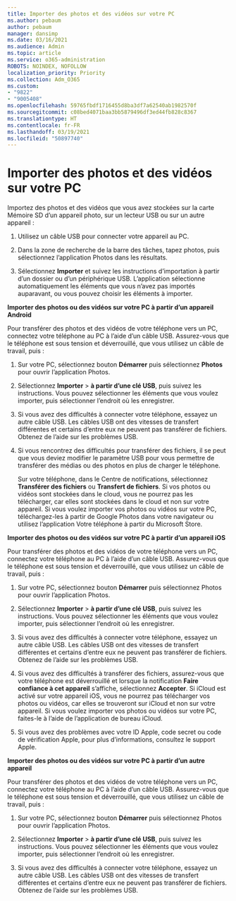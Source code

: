 ```yaml
---
title: Importer des photos et des vidéos sur votre PC
ms.author: pebaum
author: pebaum
manager: dansimp
ms.date: 03/16/2021
ms.audience: Admin
ms.topic: article
ms.service: o365-administration
ROBOTS: NOINDEX, NOFOLLOW
localization_priority: Priority
ms.collection: Adm_O365
ms.custom:
- "9822"
- "9005408"
ms.openlocfilehash: 59765fbdf1716455d8ba3df7a62540ab1982570f
ms.sourcegitcommit: c08bed4071baa3bb5879496df3ed44fb828c8367
ms.translationtype: HT
ms.contentlocale: fr-FR
ms.lasthandoff: 03/19/2021
ms.locfileid: "50897740"
---
```

# <a name="import-photos-and-videos-to-your-pc"></a>Importer des photos et des vidéos sur votre PC

Importez des photos et des vidéos que vous avez stockées sur la carte Mémoire SD d’un appareil photo, sur un lecteur USB ou sur un autre appareil :

1. Utilisez un câble USB pour connecter votre appareil au PC.

1. Dans la zone de recherche de la barre des tâches, tapez photos, puis sélectionnez l’application Photos dans les résultats.

1. Sélectionnez **Importer** et suivez les instructions d’importation à partir d’un dossier ou d’un périphérique USB. L’application sélectionne automatiquement les éléments que vous n’avez pas importés auparavant, ou vous pouvez choisir les éléments à importer.

**Importer des photos ou des vidéos sur votre PC à partir d’un appareil Android**

Pour transférer des photos et des vidéos de votre téléphone vers un PC, connectez votre téléphone au PC à l’aide d’un câble USB. Assurez-vous que le téléphone est sous tension et déverrouillé, que vous utilisez un câble de travail, puis :

1. Sur votre PC, sélectionnez bouton **Démarrer** puis sélectionnez **Photos** pour ouvrir l’application Photos.

1. Sélectionnez **Importer** > **à partir d’une clé USB**, puis suivez les instructions. Vous pouvez sélectionner les éléments que vous voulez importer, puis sélectionner l’endroit où les enregistrer.

1. Si vous avez des difficultés à connecter votre téléphone, essayez un autre câble USB. Les câbles USB ont des vitesses de transfert différentes et certains d’entre eux ne peuvent pas transférer de fichiers. Obtenez de l’aide sur les problèmes USB.

1. Si vous rencontrez des difficultés pour transférer des fichiers, il se peut que vous deviez modifier le paramètre USB pour vous permettre de transférer des médias ou des photos en plus de charger le téléphone. 

    Sur votre téléphone, dans le Centre de notifications, sélectionnez **Transférer des fichiers** ou **Transfert de fichiers**. Si vos photos ou vidéos sont stockées dans le cloud, vous ne pourrez pas les télécharger, car elles sont stockées dans le cloud et non sur votre appareil. Si vous voulez importer vos photos ou vidéos sur votre PC, téléchargez-les à partir de Google Photos dans votre navigateur ou utilisez l’application Votre téléphone à partir du Microsoft Store.

**Importer des photos ou des vidéos sur votre PC à partir d’un appareil iOS**

Pour transférer des photos et des vidéos de votre téléphone vers un PC, connectez votre téléphone au PC à l’aide d’un câble USB. Assurez-vous que le téléphone est sous tension et déverrouillé, que vous utilisez un câble de travail, puis :

1. Sur votre PC, sélectionnez bouton **Démarrer** puis sélectionnez Photos pour ouvrir l’application Photos.

1. Sélectionnez **Importer** > **à partir d’une clé USB**, puis suivez les instructions. Vous pouvez sélectionner les éléments que vous voulez importer, puis sélectionner l’endroit où les enregistrer.

1. Si vous avez des difficultés à connecter votre téléphone, essayez un autre câble USB. Les câbles USB ont des vitesses de transfert différentes et certains d’entre eux ne peuvent pas transférer de fichiers. Obtenez de l’aide sur les problèmes USB.

1. Si vous avez des difficultés à transférer des fichiers, assurez-vous que votre téléphone est déverrouillé et lorsque la notification **Faire confiance à cet appareil** s’affiche, sélectionnez **Accepter**. Si iCloud est activé sur votre appareil iOS, vous ne pourrez pas télécharger vos photos ou vidéos, car elles se trouveront sur iCloud et non sur votre appareil. Si vous voulez importer vos photos ou vidéos sur votre PC, faites-le à l’aide de l’application de bureau iCloud.

1. Si vous avez des problèmes avec votre ID Apple, code secret ou code de vérification Apple, pour plus d’informations, consultez le support Apple.

**Importer des photos ou des vidéos sur votre PC à partir d’un autre appareil**

Pour transférer des photos et des vidéos de votre téléphone vers un PC, connectez votre téléphone au PC à l’aide d’un câble USB. Assurez-vous que le téléphone est sous tension et déverrouillé, que vous utilisez un câble de travail, puis :

1. Sur votre PC, sélectionnez bouton **Démarrer** puis sélectionnez Photos pour ouvrir l’application Photos.

1. Sélectionnez **Importer** > **à partir d’une clé USB**, puis suivez les instructions. Vous pouvez sélectionner les éléments que vous voulez importer, puis sélectionner l’endroit où les enregistrer.

1. Si vous avez des difficultés à connecter votre téléphone, essayez un autre câble USB. Les câbles USB ont des vitesses de transfert différentes et certains d’entre eux ne peuvent pas transférer de fichiers. Obtenez de l’aide sur les problèmes USB.


